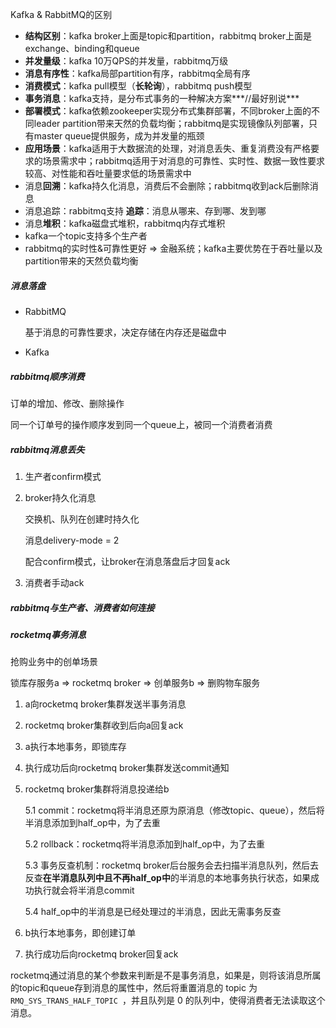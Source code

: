 Kafka & RabbitMQ的区别

- **结构区别**：kafka broker上面是topic和partition，rabbitmq broker上面是exchange、binding和queue
- **并发量级**：kafka 10万QPS的并发量，rabbitmq万级
- **消息有序性**：kafka局部partition有序，rabbitmq全局有序
- **消费模式**：kafka pull模型（**长轮询**），rabbitmq push模型
- **事务消息**：kafka支持，是分布式事务的一种解决方案***//最好别说***
- **部署模式**：kafka依赖zookeeper实现分布式集群部署，不同broker上面的不同leader partition带来天然的负载均衡；rabbitmq是实现镜像队列部署，只有master queue提供服务，成为并发量的瓶颈
- **应用场景**：kafka适用于大数据流的处理，对消息丢失、重复消费没有严格要求的场景需求中；rabbitmq适用于对消息的可靠性、实时性、数据一致性要求较高、对性能和吞吐量要求低的场景需求中
- 消息**回溯**：kafka持久化消息，消费后不会删除；rabbitmq收到ack后删除消息
- 消息追踪：rabbitmq支持  **追踪**：消息从哪来、存到哪、发到哪
- 消息**堆积**：kafka磁盘式堆积，rabbitmq内存式堆积
- kafka一个topic支持多个生产者
- rabbitmq的实时性&可靠性更好 => 金融系统；kafka主要优势在于吞吐量以及partition带来的天然负载均衡

##### 消息落盘

- RabbitMQ

  基于消息的可靠性要求，决定存储在内存还是磁盘中

- Kafka

##### rabbitmq顺序消费

订单的增加、修改、删除操作

同一个订单号的操作顺序发到同一个queue上，被同一个消费者消费

##### rabbitmq消息丢失

1. 生产者confirm模式

2. broker持久化消息 

   交换机、队列在创建时持久化

   消息delivery-mode = 2

   配合confirm模式，让broker在消息落盘后才回复ack

3. 消费者手动ack

##### rabbitmq与生产者、消费者如何连接

##### rocketmq事务消息

抢购业务中的创单场景

锁库存服务a => rocketmq broker => 创单服务b => 删购物车服务

1. a向rocketmq broker集群发送半事务消息

2. rocketmq broker集群收到后向a回复ack

3. a执行本地事务，即锁库存

4. 执行成功后向rocketmq broker集群发送commit通知

5. rocketmq broker集群将消息投递给b

   5.1 commit：rocketmq将半消息还原为原消息（修改topic、queue），然后将半消息添加到half_op中，为了去重

   5.2 rollback：rocketmq将半消息添加到half_op中，为了去重

   5.3 事务反查机制：rocketmq broker后台服务会去扫描半消息队列，然后去反查**在半消息队列中且不再half_op中**的半消息的本地事务执行状态，如果成功执行就会将半消息commit

   5.4 half_op中的半消息是已经处理过的半消息，因此无需事务反查

6. b执行本地事务，即创建订单

7. 执行成功后向rocketmq broker回复ack

rocketmq通过消息的某个参数来判断是不是事务消息，如果是，则将该消息所属的topic和queue存到消息的属性中，然后将重置消息的 topic 为`RMQ_SYS_TRANS_HALF_TOPIC `，并且队列是 0 的队列中，使得消费者无法读取这个消息。


